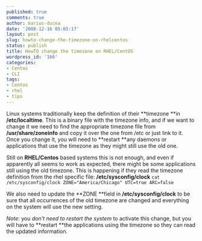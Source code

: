 ```yaml
---
published: true
comments: true
author: marius-ducea
date: '2008-12-16 05:05:17'
layout: post
slug: howto-change-the-timezone-on-rhelcentos
status: publish
title: HowTO change the timezone on RHEL/CentOS
wordpress_id: '166'
categories:
- Centos
- CLI
tags:
- Centos
- rhel
- tips
---
```


Linux systems traditionally keep the definition of their **timezone **in **/etc/localtime**. This is a binary file with the timezone info, and if we want to change it we need to find the appropriate timezone file from **/usr/share/zoneinfo** and copy it over the one from /etc or just link to it. Once you change it, you will need to **restart **any daemons or applications that use the timezone as they might still use the old one.

Still on **RHEL/Centos** based systems this is not enough, and even if apparently all seems to work as expected, there might be some applications still using the old timezone. This is happening if they read the timezone definition from the rhel specific file: **/etc/sysconfig/clock**
`cat /etc/sysconfig/clock
ZONE="America/Chicago"
UTC=true
ARC=false`

We also need to update the **ZONE **field in **/etc/sysconfig/clock** to be sure that all occurrences of the old timezone are changed and everything on the system will use the new setting.

_Note_: you _don't need to restart the system_ to activate this change, but you will have to **restart **the applications using the timezone so they can read the updated information.
